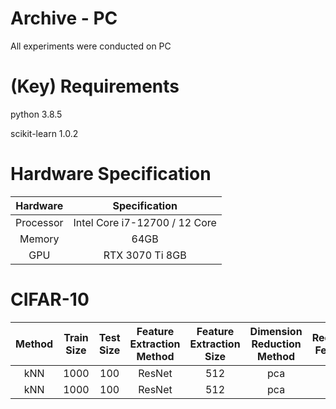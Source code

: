 # Archive - PC
 All experiments were conducted on PC

# (Key) Requirements
python 3.8.5

scikit-learn 1.0.2

# Hardware Specification

Hardware | Specification
:----: | :----:
Processor | Intel Core i7-12700 / 12 Core
Memory | 64GB
GPU | RTX 3070 Ti 8GB

# CIFAR-10
| Method | Train Size | Test Size | Feature Extraction Method | Feature Extraction Size | Dimension Reduction Method | Reduced Feature | IID (Acc/ Forgetting) | CLS IID (Acc/ Forgetting) | INST (Acc/ Forgetting) | CLS INST (Acc/ Forgetting) |
|:------:|:----------:|:---------:|:-------------------------:|:-----------------------:|:--------------------------:|:---------------:|:---------------------:|:-------------------------:|:----------------------:|:--------------------------:|
|   kNN  |    1000    |    100    |           ResNet          |           512           |             pca            |        2        |         90 / -        |             x             |            x           |              x             |
|   kNN  |    1000    |    100    |           ResNet          |           512           |             pca            |        2        |           x           |           60/()           |           70           |             80             |